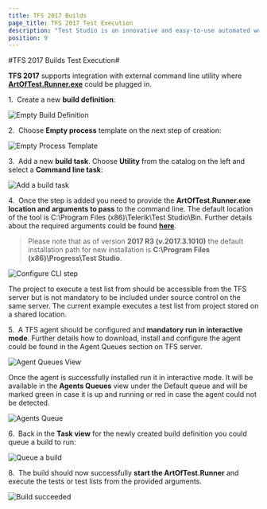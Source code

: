 ```yaml
---
title: TFS 2017 Builds
page_title: TFS 2017 Test Execution
description: "Test Studio is an innovative and easy-to-use automated web, WPF and load testing solution. Test Studio tests support essential technologies like ASP.NET AJAX, Silverlight, PHP and MVC. HTML5, Testing framework, functional testing, performance testing, load testing, exploratory testing, manual testing."
position: 9
---
```

#TFS 2017 Builds Test Execution#

**TFS 2017** supports integration with external command line utility where <a href="/features/test-runners/artoftest-runner" target="_blank">**ArtOfTest.Runner.exe**</a> could be plugged in.

1.&nbsp; Create a new **build definition**:

![Empty Build Definition][1]

2.&nbsp; Choose **Empty process** template on the next step of creation:

![Empty Process Template][2]

3.&nbsp; Add a new **build task**. Choose **Utility** from the catalog on the left and select a **Command line task**:

![Add a build task][3]

4.&nbsp; Once the step is added you need to provide the **ArtOfTest.Runner.exe location and arguments to pass** to the command line. The default location of the tool is C:\Program Files (x86)\Telerik\Test Studio\Bin. Further details about the required arguments could be found <a href="/features/test-runners/artoftest-runner" target="_blank">**here**</a>.

> Please note that as of version **2017 R3 (v.2017.3.1010)** the default installation path for new installation is **C:\Program Files (x86)\Progress\Test Studio**.

![Configure CLI step][4]

The project to execute a test list from should be accessible from the TFS server but is not mandatory to be included under source control on the same server. The current example executes a test list from project stored on a shared location.

5.&nbsp; A TFS agent should be configured and **mandatory run in interactive mode**. Further details how to download, install and configure the agent could be found in the Agent Queues section on TFS server. 

![Agent Queues View][5]

Once the agent is successfully installed run it in interactive mode. It will be available in the **Agents Queues** view under the Default queue and will be marked green in case it is up and running or red in case the agent could not be detected.

![Agents Queue][6]

6.&nbsp; Back in the **Task view** for the newly created build definition you could queue a build to run: 

![Queue a build][7]

8.&nbsp; The build should now successfully **start the ArtOfTest.Runner** and execute the tests or test lists from the provided arguments.

![Build succeeded][8]


[1]: /img/advanced-topics/build-server/tfs-2017-builds/EmptyBuildDefinition.png
[2]: /img/advanced-topics/build-server/tfs-2017-builds/fig2.png
[3]: /img/advanced-topics/build-server/tfs-2017-builds/fig3.png
[4]: /img/advanced-topics/build-server/tfs-2017-builds/fig4.png
[5]: /img/advanced-topics/build-server/tfs-2017-builds/fig5.png
[6]: /img/advanced-topics/build-server/tfs-2017-builds/fig6.png
[7]: /img/advanced-topics/build-server/tfs-2017-builds/fig7.png
[8]: /img/advanced-topics/build-server/tfs-2017-builds/fig8.png